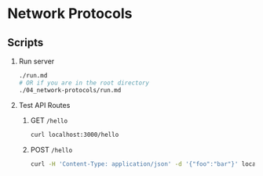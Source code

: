 # Network Protocols

## Scripts

1. Run server

    ```bash
    ./run.md
    # OR if you are in the root directory
    ./04_network-protocols/run.md
    ```

2. Test API Routes

    1. GET `/hello`

        ```bash
        curl localhost:3000/hello
        ```

    2. POST `/hello`

        ```bash
        curl -H 'Content-Type: application/json' -d '{"foo":"bar"}' localhost:3000/hello
        ```
